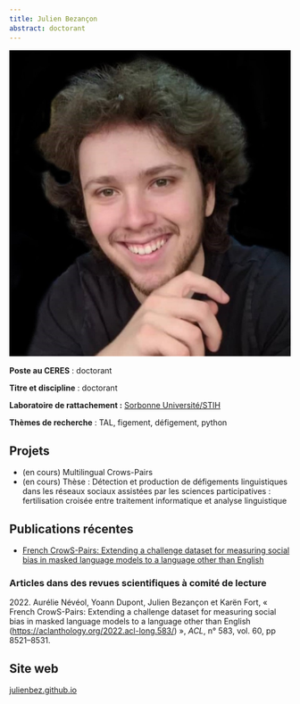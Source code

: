 ```yaml
---
title: Julien Bezançon
abstract: doctorant
---
```


![Julien Bezançon](bezancon_julien.jpg)

**Poste au CERES** : doctorant

**Titre et discipline** : doctorant

**Laboratoire de rattachement :** [Sorbonne Université/STIH](http://stih-sorbonne-universite.fr/)

**Thèmes de recherche** : TAL, figement, défigement, python

## Projets

- (en cours) Multilingual Crows-Pairs
- (en cours) Thèse : Détection et production de défigements linguistiques dans les réseaux sociaux assistées par les sciences participatives : fertilisation croisée entre traitement informatique et analyse linguistique

## Publications récentes

- [French CrowS-Pairs: Extending a challenge dataset for measuring social bias in masked language models to a language other than English](https://aclanthology.org/2022.acl-long.583/)

### Articles dans des revues scientifiques à comité de lecture

2022\. Aurélie Névéol, Yoann Dupont, Julien Bezançon et Karën Fort, « French CrowS-Pairs: Extending a challenge dataset for measuring social bias in masked language models to a language other than English (https://aclanthology.org/2022.acl-long.583/) », *ACL*, n° 583, vol. 60, pp 8521–8531.

## Site web
[julienbez.github.io](https://julienbez.github.io/)
